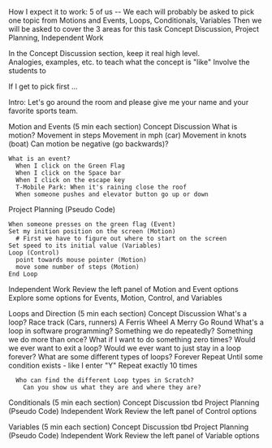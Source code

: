 
How I expect it to work: 
  5 of us -- We each will probably be asked to pick one topic from
  Motions and Events, Loops, Conditionals, Variables 
  Then we will be asked to cover the 3 areas for this task
    Concept Discussion, Project Planning, Independent Work

  In the Concept Discussion section, keep it real high level.  
  Analogies, examples, etc. to teach what the concept is "like" 
  Involve the students to 

  If I get to pick first ... 

Intro:
  Let's go around the room and please give me your name and your favorite sports team. 

Motion and Events (5 min each section)
  Concept Discussion
    What is motion?
      Movement in steps 
      Movement in mph (car)
      Movement in knots (boat)
    Can motion be negative (go backwards)? 

    What is an event?     
      When I click on the Green Flag
      When I click on the Space bar
      When I click on the escape key 
      T-Mobile Park: When it's raining close the roof 
      When someone pushes and elevator button go up or down
      
  Project Planning (Pseudo Code)

    When someone presses on the green flag (Event)
    Set my inition position on the screen (Motion)
      # First we have to figure out where to start on the screen 
    Set speed to its initial value (Variables)
    Loop (Control)
      point towards mouse pointer (Motion)
      move some number of steps (Motion)
    End Loop

  Independent Work
    Review the left panel of Motion and Event options
    Explore some options for Events, Motion, Control, and Variables

Loops and Direction (5 min each section)
  Concept Discussion
    What's a loop? 
      Race track (Cars, runners)
      A Ferris Wheel
      A Merry Go Round 
    What's a loop in software programming?
      Something we do repeatedly?
      Something we do more than once? 
        What if I want to do something zero times?
      Would we ever want to exit a loop?
      Would we ever want to just stay in a loop forever?
      What are some different types of loops?
        Forever
        Repeat Until some condition exists - like I enter "Y" 
        Repeat exactly 10 times
      
      Who can find the different Loop types in Scratch?
        Can you show us what they are and where they are? 
    
Conditionals (5 min each section)
  Concept Discussion
    tbd
  Project Planning (Pseudo Code)
  Independent Work
    Review the left panel of Control options

Variables (5 min each section)
  Concept Discussion
    tbd
  Project Planning (Pseudo Code)
  Independent Work
    Review the left panel of Variable options
